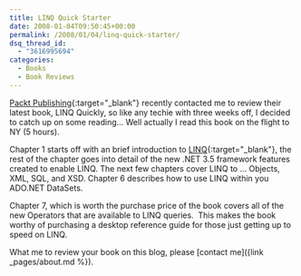 ```yaml
---
title: LINQ Quick Starter
date: 2008-01-04T09:50:45+00:00
permalink: /2008/01/04/linq-quick-starter/
dsq_thread_id:
  - "3616995694"
categories:
  - Books
  - Book Reviews
---
```

[Packt Publishing](https://www.packtpub.com/){:target="_blank"} recently contacted me to review their latest book, LINQ Quickly, so like any techie with three weeks off, I decided to catch up on some reading... Well actually I read this book on the flight to NY (5 hours).

Chapter 1 starts off with an brief introduction to [LINQ](https://msdn2.microsoft.com/en-us/netframework/aa904594.aspx){:target="_blank"}, the rest of the chapter goes into detail of the new .NET 3.5 framework features created to enable LINQ. The next few chapters cover LINQ to ... Objects, XML, SQL, and XSD. Chapter 6 describes how to use LINQ within you ADO.NET DataSets.

Chapter 7, which is worth the purchase price of the book covers all of the new Operators that are available to LINQ queries.  This makes the book worthy of purchasing a desktop reference guide for those just getting up to speed on LINQ.

What me to review your book on this blog, please [contact me]({link _pages/about.md %}).
